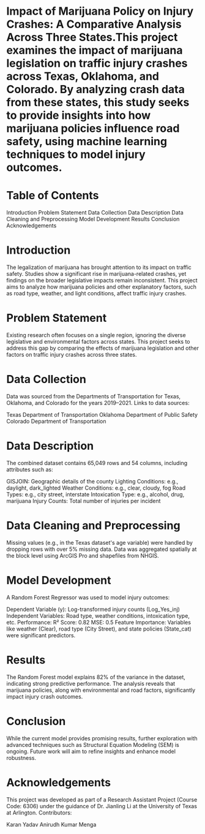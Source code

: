 # Impact of Marijuana Policy on Injury Crashes: A Comparative Analysis Across Three States.This project examines the impact of marijuana legislation on traffic injury crashes across Texas, Oklahoma, and Colorado. By analyzing crash data from these states, this study seeks to provide insights into how marijuana policies influence road safety, using machine learning techniques to model injury outcomes.

# Table of Contents

Introduction
Problem Statement
Data Collection
Data Description
Data Cleaning and Preprocessing
Model Development
Results
Conclusion
Acknowledgements

# Introduction
The legalization of marijuana has brought attention to its impact on traffic safety. Studies show a significant rise in marijuana-related crashes, yet findings on the broader legislative impacts remain inconsistent. This project aims to analyze how marijuana policies and other explanatory factors, such as road type, weather, and light conditions, affect traffic injury crashes.

# Problem Statement
Existing research often focuses on a single region, ignoring the diverse legislative and environmental factors across states. This project seeks to address this gap by comparing the effects of marijuana legislation and other factors on traffic injury crashes across three states.

# Data Collection
Data was sourced from the Departments of Transportation for Texas, Oklahoma, and Colorado for the years 2019–2021. Links to data sources:

Texas Department of Transportation
Oklahoma Department of Public Safety
Colorado Department of Transportation

# Data Description
The combined dataset contains 65,049 rows and 54 columns, including attributes such as:

GISJOIN: Geographic details of the county
Lighting Conditions: e.g., daylight, dark_lighted
Weather Conditions: e.g., clear, cloudy, fog
Road Types: e.g., city street, interstate
Intoxication Type: e.g., alcohol, drug, marijuana
Injury Counts: Total number of injuries per incident

# Data Cleaning and Preprocessing
Missing values (e.g., in the Texas dataset's age variable) were handled by dropping rows with over 5% missing data.
Data was aggregated spatially at the block level using ArcGIS Pro and shapefiles from NHGIS.
# Model Development
A Random Forest Regressor was used to model injury outcomes:

Dependent Variable (y): Log-transformed injury counts (Log_Yes_inj)
Independent Variables: Road type, weather conditions, intoxication type, etc.
Performance:
R² Score: 0.82
MSE: 0.5
Feature Importance: Variables like weather (Clear), road type (City Street), and state policies (State_cat) were significant predictors.

# Results
The Random Forest model explains 82% of the variance in the dataset, indicating strong predictive performance. The analysis reveals that marijuana policies, along with environmental and road factors, significantly impact injury crash outcomes.

# Conclusion
While the current model provides promising results, further exploration with advanced techniques such as Structural Equation Modeling (SEM) is ongoing. Future work will aim to refine insights and enhance model robustness.

# Acknowledgements
This project was developed as part of a Research Assistant Project (Course Code: 6306) under the guidance of Dr. Jianling Li at the University of Texas at Arlington. Contributors:

Karan Yadav
Anirudh Kumar Menga
